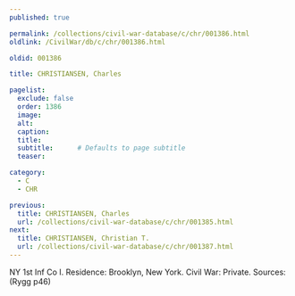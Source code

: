 ```yaml
---
published: true

permalink: /collections/civil-war-database/c/chr/001386.html
oldlink: /CivilWar/db/c/chr/001386.html

oldid: 001386

title: CHRISTIANSEN, Charles

pagelist:
  exclude: false
  order: 1386
  image: 
  alt:
  caption:
  title:
  subtitle:      # Defaults to page subtitle
  teaser:

category: 
  - C 
  - CHR

previous:
  title: CHRISTIANSEN, Charles
  url: /collections/civil-war-database/c/chr/001385.html  
next:
  title: CHRISTIANSEN, Christian T.
  url: /collections/civil-war-database/c/chr/001387.html   
---
```

NY 1st Inf Co I. Residence: Brooklyn, New York. Civil War: Private. Sources: (Rygg p46)